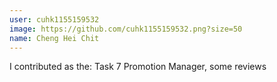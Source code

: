 ```yaml
---
user: cuhk1155159532
image: https://github.com/cuhk1155159532.png?size=50
name: Cheng Hei Chit
---
```

I contributed as the: Task 7 Promotion Manager, some reviews

<!-- 
Note: Please put down your own information, and register your real contribution. Check the md syntax and DO NOT set up a table...
-->

